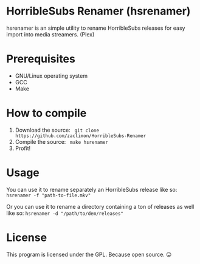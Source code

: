 HorribleSubs Renamer (hsrenamer)
================================

hsrenamer is an simple utility to rename HorribleSubs releases for easy import into media streamers. (Plex)

Prerequisites
=============
- GNU/Linux operating system
- GCC
- Make

How to compile
==============
1. Download the source:
``` git clone https://github.com/zaclimon/HorribleSubs-Renamer```
2. Compile the source:
``` make hsrenamer```
3. Profit!

Usage
=====
You can use it to rename separately an HorribleSubs release like so:
```hsrenamer -f "path-to-file.mkv"```

Or you can use it to rename a directory containing a ton of releases as well like so:
```hsrenamer -d "/path/to/dem/releases"```

License
=======
This program is licensed under the GPL. Because open source. :stuck_out_tongue: